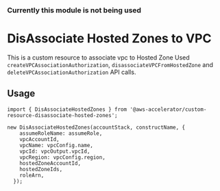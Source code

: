 ### Currently this module is not being used ###

# DisAssociate Hosted Zones to VPC

This is a custom resource to associate vpc to Hosted Zone Used `createVPCAssociationAuthorization`, `disassociateVPCFromHostedZone` and `deleteVPCAssociationAuthorization` API calls.

## Usage

    import { DisAssociateHostedZones } from '@aws-accelerator/custom-resource-disassociate-hosted-zones';

    new DisAssociateHostedZones(accountStack, constructName, {
        assumeRoleName: assumeRole,
        vpcAccountId,
        vpcName: vpcConfig.name,
        vpcId: vpcOutput.vpcId,
        vpcRegion: vpcConfig.region,
        hostedZoneAccountId,
        hostedZoneIds,
        roleArn,
      });
